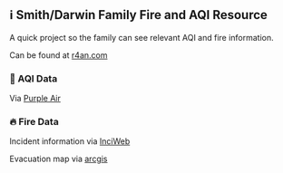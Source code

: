 ## ℹ️ Smith/Darwin Family Fire and AQI Resource 
A quick project so the family can see relevant AQI and fire information.

Can be found at [r4an.com](http://r4an.com)

### 💨 AQI Data
Via [Purple Air](https://www2.purpleair.com/) 

### 🔥 Fire Data
Incident information via [InciWeb](https://inciweb.nwcg.gov/)

Evacuation map via [arcgis](https://maderacounty.maps.arcgis.com/apps/webappviewer/index.html?id=c7155765748b4e82b5419dad890d6325)